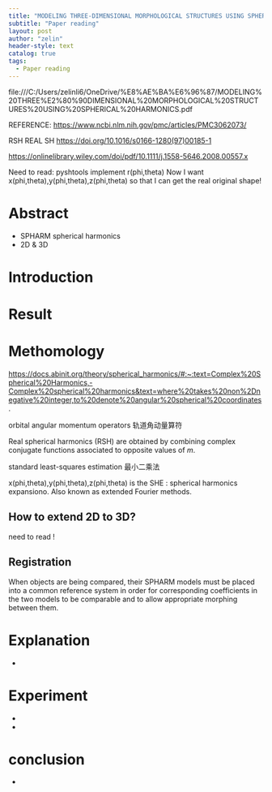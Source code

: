 ```yaml
---
title: "MODELING THREE-DIMENSIONAL MORPHOLOGICAL STRUCTURES USING SPHERICAL HARMONICS"
subtitle: "Paper reading"
layout: post
author: "zelin"
header-style: text
catalog: true
tags:
  - Paper reading
---
```


file:///C:/Users/zelinli6/OneDrive/%E8%AE%BA%E6%96%87/MODELING%20THREE%E2%80%90DIMENSIONAL%20MORPHOLOGICAL%20STRUCTURES%20USING%20SPHERICAL%20HARMONICS.pdf

REFERENCE:
https://www.ncbi.nlm.nih.gov/pmc/articles/PMC3062073/

RSH REAL SH
 https://doi.org/10.1016/s0166-1280(97)00185-1



https://onlinelibrary.wiley.com/doi/pdf/10.1111/j.1558-5646.2008.00557.x

Need to read: pyshtools implement r(phi,theta) Now I want x(phi,theta),y(phi,theta),z(phi,theta) so that I can get the real original shape!

# Abstract
* SPHARM spherical harmonics
* 2D & 3D 

# Introduction


# Result

# Methomology
https://docs.abinit.org/theory/spherical_harmonics/#:~:text=Complex%20Spherical%20Harmonics,-Complex%20spherical%20harmonics&text=where%20takes%20non%2Dnegative%20integer,to%20denote%20angular%20spherical%20coordinates.

orbital angular momentum operators 轨道角动量算符

Real spherical harmonics (RSH) are obtained by combining complex conjugate functions associated to opposite values of *m*. 

standard least-squares estimation 最小二乘法

x(phi,theta),y(phi,theta),z(phi,theta) is the SHE : spherical harmonics expansiono. Also known as extended Fourier methods.

## How to extend 2D to 3D?

need to read !

## Registration

When objects are being compared, their SPHARM models must be placed into a common reference system in order for corresponding coefficients in the two models to be comparable and to allow appropriate morphing between them.



# Explanation
* 

# Experiment
* 
* 

# conclusion
* 